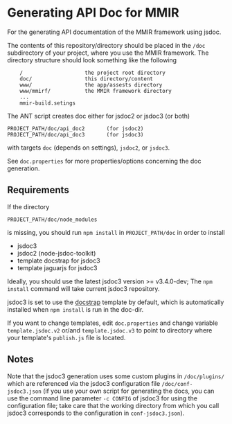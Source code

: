 # Generating API Doc for MMIR

For the generating API documentation of the MMIR framework using jsdoc.

The contents of this repository/directory should be placed in the `/doc`
subdirectory of your project, where you use the MMIR framework. The 
directory structure should look something like the following
```
    /                    the project root directory
    doc/                 this directory/content
    www/                 the app/assests directory
    www/mmirf/           the MMIR framework directory
    ...
    mmir-build.setings	
```

The ANT script creates doc either for jsdoc2 or jsdoc3 (or both)


    PROJECT_PATH/doc/api_doc2		(for jsdoc2)
    PROJECT_PATH/doc/api_doc3		(for jsdoc3)
  
with targets `doc` (depends on settings), `jsdoc2`, or `jsdoc3`.


See `doc.properties` for more properties/options concerning the 
doc generation.


## Requirements

If the directory

`PROJECT_PATH/doc/node_modules`

is missing, you should run `npm install` in `PROJECT_PATH/doc` in order to install

 * jsdoc3
 * jsdoc2 (node-jsdoc-toolkit)
 * template docstrap for jsdoc3
 * template jaguarjs for jsdoc3


Ideally, you should use the latest jsdoc3 version >= v3.4.0-dev;
The `npm install` command will take current jsdoc3 repository.


jsdoc3 is set to use the [docstrap][1] template by default, which is
automatically installed when `npm install` is run in the doc-dir.


If you want to change templates, edit `doc.properties` and change variable
`template.jsdoc.v2` or/and `template.jsdoc.v3` to point to directory where
your template's `publish.js` file is located.


## Notes

Note that the jsdoc3 generation uses some custom plugins in `/doc/plugins/` which are
referenced via the jsdoc3 configuration file `/doc/conf-jsdoc3.json` (if you use your
own script for generating the docs, you can use the command line parameter `-c CONFIG` 
of jsdoc3 for using the configuration file; take care that the working directory from 
which you call jsdoc3 corresponds to the configuration in `conf-jsdoc3.json`).


[1]: https://github.com/terryweiss/docstrap

